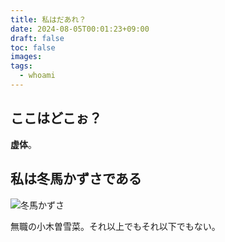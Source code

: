 ```yaml
---
title: 私はだあれ？
date: 2024-08-05T00:01:23+09:00
draft: false
toc: false
images:
tags:
  - whoami
---
```


## ここはどこぉ？

**虚体**。


## 私は冬馬かずさである

![冬馬かずさ](/images/kaz007110.png)


無職の小木曽雪菜。それ以上でもそれ以下でもない。
